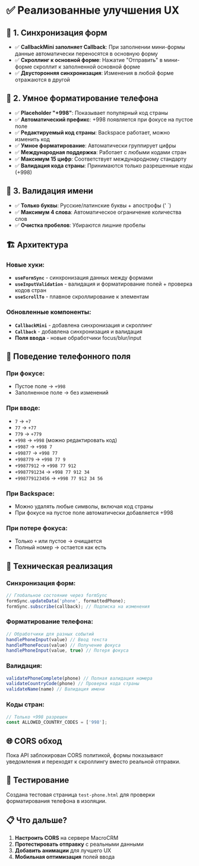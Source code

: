 # ✅ Реализованные улучшения UX

## 🔄 1. Синхронизация форм
- ✅ **CallbackMini заполняет Callback**: При заполнении мини-формы данные автоматически переносятся в основную форму
- ✅ **Скроллинг к основной форме**: Нажатие "Отправить" в мини-форме скроллит к заполненной основной форме
- ✅ **Двусторонняя синхронизация**: Изменения в любой форме отражаются в другой

## 📱 2. Умное форматирование телефона
- ✅ **Placeholder "+998"**: Показывает популярный код страны
- ✅ **Автоматический префикс**: +998 появляется при фокусе на пустое поле  
- ✅ **Редактируемый код страны**: Backspace работает, можно изменить код
- ✅ **Умное форматирование**: Автоматически группирует цифры
- ✅ **Международная поддержка**: Работает с любыми кодами стран
- ✅ **Максимум 15 цифр**: Соответствует международному стандарту
- ✅ **Валидация кода страны**: Принимаются только разрешенные коды (+998)

## 👤 3. Валидация имени
- ✅ **Только буквы**: Русские/латинские буквы + апострофы (' `)
- ✅ **Максимум 4 слова**: Автоматическое ограничение количества слов
- ✅ **Очистка пробелов**: Убираются лишние пробелы

## 🏗️ Архитектура

### Новые хуки:
- **`useFormSync`** - синхронизация данных между формами
- **`useInputValidation`** - валидация и форматирование полей + проверка кодов стран
- **`useScrollTo`** - плавное скроллирование к элементам

### Обновленные компоненты:
- **`CallbackMini`** - добавлена синхронизация и скроллинг
- **`Callback`** - добавлена синхронизация и валидация
- **Поля ввода** - новые обработчики focus/blur/input

## 🎯 Поведение телефонного поля

### При фокусе:
- Пустое поле → `+998`
- Заполненное поле → без изменений

### При вводе:
- `7` → `+7`
- `77` → `+77` 
- `779` → `+779`
- `+998` → `+998` (можно редактировать код)
- `+9987` → `+998 7`
- `+99877` → `+998 77`
- `+998779` → `+998 77 9`
- `+99877912` → `+998 77 912`
- `+9987791234` → `+998 77 912 34`
- `+998779123456` → `+998 77 912 34 56`

### При Backspace:
- Можно удалять любые символы, включая код страны
- При фокусе на пустое поле автоматически добавляется +998

### При потере фокуса:
- Только `+` или пустое → очищается
- Полный номер → остается как есть

## 🔧 Техническая реализация

### Синхронизация форм:
```javascript
// Глобальное состояние через formSync
formSync.updateData('phone', formattedPhone);
formSync.subscribe(callback); // Подписка на изменения
```

### Форматирование телефона:
```javascript
// Обработчики для разных событий
handlePhoneInput(value) // Ввод текста
handlePhoneFocus(value) // Получение фокуса
handlePhoneInput(value, true) // Потеря фокуса
```

### Валидация:
```javascript
validatePhoneComplete(phone) // Полная валидация номера
validateCountryCode(phone) // Проверка кода страны
validateName(name) // Валидация имени
```

### Коды стран:
```javascript
// Только +998 разрешен
const ALLOWED_COUNTRY_CODES = ['998'];
```

## 🌐 CORS обход
Пока API заблокирован CORS политикой, формы показывают уведомления и переходят к скроллингу вместо реальной отправки.

## 🧪 Тестирование
Создана тестовая страница `test-phone.html` для проверки форматирования телефона в изоляции.

## 📋 Что дальше?
1. **Настроить CORS** на сервере MacroCRM
2. **Протестировать отправку** с реальными данными
3. **Добавить анимации** для лучшего UX
4. **Мобильная оптимизация** полей ввода
